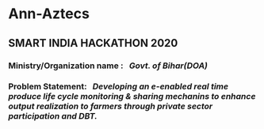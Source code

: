 # Ann-Aztecs
## SMART INDIA HACKATHON 2020
### **Ministry/Organization name :** &nbsp; *Govt. of Bihar(DOA)*
### **Problem Statement:** &nbsp; *Developing an e-enabled real time produce life cycle monitoring & sharing mechanins to enhance output realization to farmers through private sector participation and DBT.*
